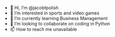 - 👋 Hi, I’m @jacobtpolish
- 👀 I’m interested in sports and video games
- 🌱 I’m currently learning Business Management
- 💞️ I’m looking to collaborate on coding in Python
- 📫 How to reach me unavailable

<!---
jacobtpolish/jacobtpolish is a ✨ special ✨ repository because its `README.md` (this file) appears on your GitHub profile.
You can click the Preview link to take a look at your changes.
--->
